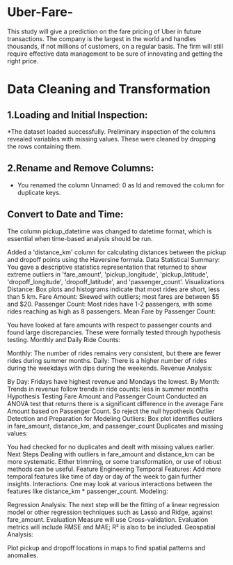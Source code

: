 # Uber-Fare-
This study will give a prediction on the fare pricing of Uber in future transactions. The company is the largest in the world and handles thousands, if not millions of customers, on a regular basis. The firm will still require effective data management to be sure of innovating and getting the right price.

# Data Cleaning and Transformation
## 1.Loading and Initial Inspection:

*The dataset loaded successfully. Preliminary inspection of the columns revealed variables with missing values. These were cleaned by dropping the rows containing them.

## 2.Rename and Remove Columns:

* You renamed the column Unnamed: 0 as Id and removed the column for duplicate keys.
  
## Convert to Date and Time:

The column pickup_datetime was changed to datetime format, which is essential when time-based analysis should be run.

Added a 'distance_km' column for calculating distances between the pickup and dropoff points using the Haversine formula. Data Statistical Summary: You gave a descriptive statistics representation that returned to show extreme outliers in 'fare_amount', 'pickup_longitude', 'pickup_latitude', 'dropoff_longitude', 'dropoff_latitude', and 'passenger_count'. Visualizations Distance: Box plots and histograms indicate that most rides are short, less than 5 km. Fare Amount: Skewed with outliers; most fares are between $5 and $20.
Passenger Count: Most rides have 1-2 passengers, with some rides reaching as high as 8 passengers. 
Mean Fare by Passenger Count:

You have looked at fare amounts with respect to passenger counts and found large discrepancies. These were formally tested through hypothesis testing. 
Monthly and Daily Ride Counts:

Monthly: The number of rides remains very consistent, but there are fewer rides during summer months.
Daily: There is a higher number of rides during the weekdays with dips during the weekends. 
Revenue Analysis:

By Day: Fridays have highest revenue and Mondays the lowest.
By Month: Trends in revenue follow trends in ride counts: less in summer months
Hypothesis Testing
Fare Amount and Passenger Count
Conducted an ANOVA test that returns there is a significant difference in the average Fare Amount based on Passenger Count. So reject the null hypothesis
Outlier Detection and Preparation for Modeling
Outliers:
Box plot identifies outliers in fare_amount, distance_km, and passenger_count
Duplicates and missing values:

You had checked for no duplicates and dealt with missing values earlier.
Next Steps
Dealing with outliers in fare_amount and distance_km can be more systematic. Either trimming, or some transformation, or use of robust methods can be useful.
Feature Engineering
Temporal Features: Add more temporal features like time of day or day of the week to gain further insights.
Interactions: One may look at various interactions between the features like distance_km * passenger_count.
Modeling:

Regression Analysis: The next step will be the fitting of a linear regression model or other regression techniques such as Lasso and Ridge, against fare_amount.
Evaluation Measure will use Cross-validation. Evaluation metrics will include RMSE and MAE; R² is also to be included.
Geospatial Analysis:

Plot pickup and dropoff locations in maps to find spatial patterns and anomalies.
